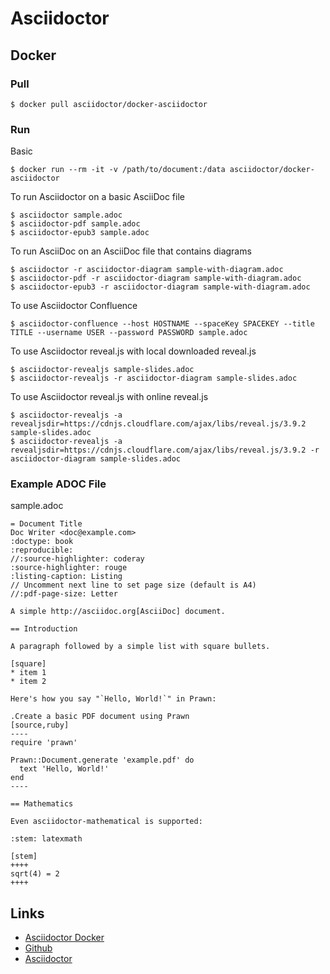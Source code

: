 # Asciidoctor

## Docker

### Pull

```shell
$ docker pull asciidoctor/docker-asciidoctor
```

### Run

Basic

```shell
$ docker run --rm -it -v /path/to/document:/data asciidoctor/docker-asciidoctor
```

To run Asciidoctor on a basic AsciiDoc file

```shell
$ asciidoctor sample.adoc
$ asciidoctor-pdf sample.adoc
$ asciidoctor-epub3 sample.adoc
```

To run AsciiDoc on an AsciiDoc file that contains diagrams

```shell
$ asciidoctor -r asciidoctor-diagram sample-with-diagram.adoc
$ asciidoctor-pdf -r asciidoctor-diagram sample-with-diagram.adoc
$ asciidoctor-epub3 -r asciidoctor-diagram sample-with-diagram.adoc
```

To use Asciidoctor Confluence

```shell
$ asciidoctor-confluence --host HOSTNAME --spaceKey SPACEKEY --title TITLE --username USER --password PASSWORD sample.adoc
```

To use Asciidoctor reveal.js with local downloaded reveal.js

```shell
$ asciidoctor-revealjs sample-slides.adoc
$ asciidoctor-revealjs -r asciidoctor-diagram sample-slides.adoc
```

To use Asciidoctor reveal.js with online reveal.js

```shell
$ asciidoctor-revealjs -a revealjsdir=https://cdnjs.cloudflare.com/ajax/libs/reveal.js/3.9.2 sample-slides.adoc
$ asciidoctor-revealjs -a revealjsdir=https://cdnjs.cloudflare.com/ajax/libs/reveal.js/3.9.2 -r asciidoctor-diagram sample-slides.adoc
```

### Example ADOC File

sample.adoc

```
= Document Title
Doc Writer <doc@example.com>
:doctype: book
:reproducible:
//:source-highlighter: coderay
:source-highlighter: rouge
:listing-caption: Listing
// Uncomment next line to set page size (default is A4)
//:pdf-page-size: Letter

A simple http://asciidoc.org[AsciiDoc] document.

== Introduction

A paragraph followed by a simple list with square bullets.

[square]
* item 1
* item 2

Here's how you say "`Hello, World!`" in Prawn:

.Create a basic PDF document using Prawn
[source,ruby]
----
require 'prawn'

Prawn::Document.generate 'example.pdf' do
  text 'Hello, World!'
end
----

== Mathematics

Even asciidoctor-mathematical is supported:

:stem: latexmath

[stem]
++++
sqrt(4) = 2
++++
```

## Links

* [Asciidoctor Docker](https://hub.docker.com/r/asciidoctor/docker-asciidoctor)
* [Github](https://github.com/asciidoctor/docker-asciidoctor)
* [Asciidoctor](https://asciidoctor.org/)